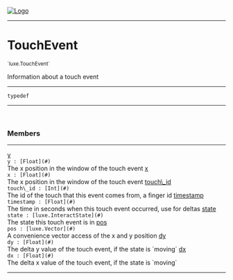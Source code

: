 
[![Logo](../../images/logo.png)](../../api/index.html)

---



<h1>TouchEvent</h1>
<small>`luxe.TouchEvent`</small>

Information about a touch event

---

`typedef`

---

&nbsp;
&nbsp;



<h3>Members</h3> <hr/><span class="member apipage">
                <a name="y"><a class="lift" href="#y">y</a></a><div class="clear"></div><code class="signature apipage">y : [Float](#)</code><br/></span>
            <span class="small_desc_flat">The x position in the window of the touch event</span><span class="member apipage">
                <a name="x"><a class="lift" href="#x">x</a></a><div class="clear"></div><code class="signature apipage">x : [Float](#)</code><br/></span>
            <span class="small_desc_flat">The x position in the window of the touch event</span><span class="member apipage">
                <a name="touch_id"><a class="lift" href="#touch_id">touch\_id</a></a><div class="clear"></div><code class="signature apipage">touch\_id : [Int](#)</code><br/></span>
            <span class="small_desc_flat">The id of the touch that this event comes from, a finger id</span><span class="member apipage">
                <a name="timestamp"><a class="lift" href="#timestamp">timestamp</a></a><div class="clear"></div><code class="signature apipage">timestamp : [Float](#)</code><br/></span>
            <span class="small_desc_flat">The time in seconds when this touch event occurred, use for deltas</span><span class="member apipage">
                <a name="state"><a class="lift" href="#state">state</a></a><div class="clear"></div><code class="signature apipage">state : [luxe.InteractState](#)</code><br/></span>
            <span class="small_desc_flat">The state this touch event is in</span><span class="member apipage">
                <a name="pos"><a class="lift" href="#pos">pos</a></a><div class="clear"></div><code class="signature apipage">pos : [luxe.Vector](#)</code><br/></span>
            <span class="small_desc_flat">A convenience vector access of the x and y position</span><span class="member apipage">
                <a name="dy"><a class="lift" href="#dy">dy</a></a><div class="clear"></div><code class="signature apipage">dy : [Float](#)</code><br/></span>
            <span class="small_desc_flat">The delta y value of the touch event, if the state is `moving`</span><span class="member apipage">
                <a name="dx"><a class="lift" href="#dx">dx</a></a><div class="clear"></div><code class="signature apipage">dx : [Float](#)</code><br/></span>
            <span class="small_desc_flat">The delta x value of the touch event, if the state is `moving`</span>







---

&nbsp;
&nbsp;
&nbsp;
&nbsp;